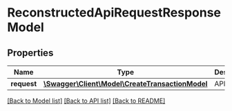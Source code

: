 # ReconstructedApiRequestResponseModel

## Properties
Name | Type | Description | Notes
------------ | ------------- | ------------- | -------------
**request** | [**\Swagger\Client\Model\CreateTransactionModel**](CreateTransactionModel.md) | API request | [optional] 

[[Back to Model list]](../README.md#documentation-for-models) [[Back to API list]](../README.md#documentation-for-api-endpoints) [[Back to README]](../README.md)


